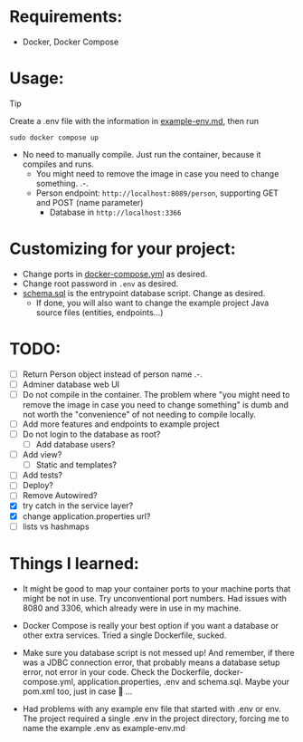 # Requirements:

- Docker, Docker Compose

# Usage:

> [!TIP]
> 
> Create a .env file with the information in [example-env.md](example-env.md), then run
>
> `sudo docker compose up`

- No need to manually compile. Just run the container, because it compiles and runs.
    - You might need to remove the image in case you need to change something. .-.
   - Person endpoint: `http://localhost:8089/person`, supporting GET and POST (name parameter)
        - Database in `http://localhost:3366`

# Customizing for your project:

- Change ports in [docker-compose.yml](./docker-compose.yml) as desired.
- Change root password in `.env` as desired.
- [schema.sql](./src/main/resources/schema.sql) is the entrypoint database script. Change as desired.
    - If done, you will also want to change the example project Java source files (entities, endpoints...)

# TODO:

- [ ] Return Person object instead of person name .-.
- [ ] Adminer database web UI
- [ ] Do not compile in the container. The problem where "you might need to remove the image in case you need to change something" is dumb and not worth the "convenience" of not needing to compile locally.
- [ ] Add more features and endpoints to example project
- [ ] Do not login to the database as root?
    - [ ] Add database users?
- [ ] Add view?
    - [ ] Static and templates?
- [ ] Add tests?
- [ ] Deploy?
- [ ] Remove Autowired?
- [X] try catch in the service layer?
- [X] change application.properties url?
- [ ] lists vs hashmaps

# Things I learned:

- It might be good to map your container ports to your machine ports that might be not in use. Try unconventional port numbers. Had issues with 8080 and 3306, which already were in use in my machine.

- Docker Compose is really your best option if you want a database or other extra services. Tried a single Dockerfile, sucked.

- Make sure you database script is not messed up! And remember, if there was a JDBC connection error, that probably means a database setup error, not error in your code. Check the Dockerfile, docker-compose.yml, application.properties, .env and schema.sql. Maybe your pom.xml too, just in case 🙈 ...

- Had problems with any example env file that started with .env or env. The project required a single .env in the project directory, forcing me to name the example .env as example-env.md
